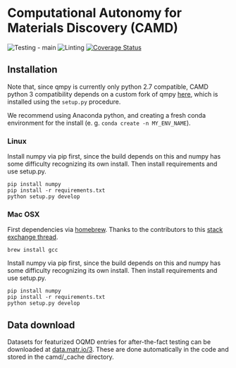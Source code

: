 # Computational Autonomy for Materials Discovery (CAMD)
![Testing - main](https://github.com/TRI-AMDD/CAMD/workflows/Testing%20-%20main/badge.svg)
![Linting](https://github.com/TRI-AMDD/CAMD/workflows/Linting/badge.svg)
[![Coverage Status](https://coveralls.io/repos/github/TRI-AMDD/CAMD/badge.svg)](https://coveralls.io/github/TRI-AMDD/CAMD)


## Installation

Note that, since qmpy is currently only python 2.7 compatible, CAMD python 3 
compatibility depends on a custom fork of qmpy [here](https://github.com/JosephMontoya-TRI/qmpy_py3), which is installed using
the `setup.py` procedure.

We recommend using Anaconda python, and creating a
fresh conda environment for the install (e. g. `conda create -n MY_ENV_NAME`).

### Linux

Install numpy via pip first, since the build depends on this and numpy has some difficulty recognizing
its own install.  Then install requirements and use setup.py.

```
pip install numpy
pip install -r requirements.txt
python setup.py develop
```

### Mac OSX

First dependencies via [homebrew](https://brew.sh/). Thanks to the contributors to this 
[stack exchange thread](https://stackoverflow.com/questions/12218229/my-config-h-file-not-found-when-intall-mysql-python-on-osx-10-8).

```
brew install gcc
```

Install numpy via pip first, since the build depends on this and numpy has some difficulty recognizing
its own install.  Then install requirements and use setup.py.

```
pip install numpy
pip install -r requirements.txt
python setup.py develop
```

## Data download

Datasets for featurized OQMD entries for after-the-fact testing can be 
downloaded at [data.matr.io/3](https://data.matr.io/3/).  These are done automatically
in the code and stored in the camd/_cache directory.
